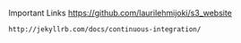 Important Links
	https://github.com/laurilehmijoki/s3_website

	http://jekyllrb.com/docs/continuous-integration/